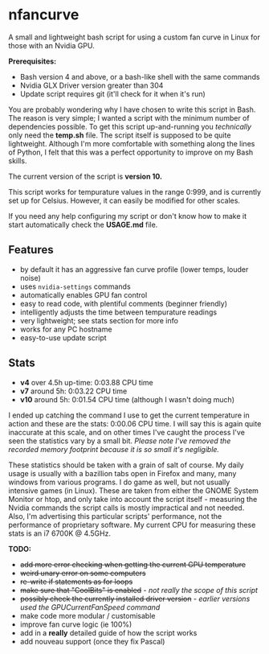# nfancurve
A small and lightweight bash script for using a custom fan curve in Linux for those with an Nvidia GPU.

**Prerequisites:**
- Bash version 4 and above, or a bash-like shell with the same commands
- Nvidia GLX Driver version greater than 304
- Update script requires git (it'll check for it when it's run)

You are probably wondering why I have chosen to write this script in Bash. The reason is very simple; I wanted a script with the minimum number of dependencies possible. To get this script up-and-running you _technically_ only need the **temp.sh** file.
The script itself is supposed to be quite lightweight. Although I'm more comfortable with something along the lines of Python, I felt that this was a perfect opportunity to improve on my Bash skills.

The current version of the script is **version 10.**

This script works for tempurature values in the range 0:999, and is currently set up for Celsius. However, it can easily be modified for other scales.

If you need any help configuring my script or don't know how to make it start automatically check the **USAGE.md** file.

## Features
- by default it has an aggressive fan curve profile (lower temps, louder noise)
- uses `nvidia-settings` commands
- automatically enables GPU fan control
- easy to read code, with plentiful comments (beginner friendly)
- intelligently adjusts the time between tempurature readings
- very lightweight; see stats section for more info
- works for any PC hostname
- easy-to-use update script


## Stats
- **v4** over 4.5h up-time: 0:03.88 CPU time
- **v7** around 5h: 0:03.22 CPU time
- **v10** around 5h: 0:01.54 CPU time (although I wasn't doing much)

I ended up catching the command I use to get the current temperature in action and these are the stats: 0:00.06 CPU time. I will say this is again quite inaccurate at this scale, and on other times I've caught the process I've seen the statistics vary by a small bit. _Please note I've removed the recorded memory footprint because it is so small it's negligible._

These statistics should be taken with a grain of salt of course. My daily usage is usually with a bazillion tabs open in Firefox and many, many windows from various programs. I do game as well, but not usually intensive games (in Linux). These are taken from either the GNOME System Monitor or htop, and only take into account the script itself - measuring the Nvidia commands the script calls is mostly impractical and not needed. Also, I'm advertising this particular scripts' performance, not the performance of proprietary software. My current CPU for measuring these stats is an i7 6700K @ 4.5GHz.


**TODO:**
- ~~add more error checking when getting the current GPU temperature~~
- ~~weird unary error on some computers~~
- ~~re-write if statements as for loops~~
- ~~make sure that "CoolBits" is enabled~~ - _not really the scope of this script_
- ~~possibly check the currently installed driver version~~ - _earlier versions used the  GPUCurrentFanSpeed command_
- make code more modular / customisable
- improve fan curve logic (ie 100%)
- add in a **really** detailed guide of how the script works
- add nouveau support (once they fix Pascal)

